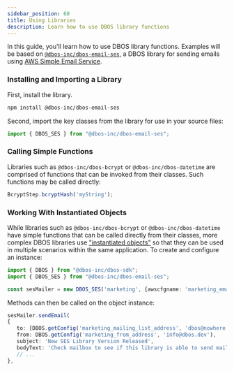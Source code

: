 ```yaml
---
sidebar_position: 60
title: Using Libraries
description: Learn how to use DBOS library functions
---
```


In this guide, you'll learn how to use DBOS library functions.  Examples will be based on [`@dbos-inc/dbos-email-ses`](https://www.npmjs.com/package/@dbos-inc/dbos-email-ses), a DBOS library for sending emails using [AWS Simple Email Service](https://aws.amazon.com/ses/).

### Installing and Importing a Library

First, install the library.
```bash
npm install @dbos-inc/dbos-email-ses
```

Second, import the key classes from the library for use in your source files:
```typescript
import { DBOS_SES } from "@dbos-inc/dbos-email-ses";
```

### Calling Simple Functions
Libraries such as `@dbos-inc/dbos-bcrypt` or `@dbos-inc/dbos-datetime` are comprised of functions that can be invoked from their classes.  Such functions may be called directly:
```typescript
BcryptStep.bcryptHash('myString');
```

### Working With Instantiated Objects
While libraries such as `@dbos-inc/dbos-bcrypt` or `@dbos-inc/dbos-datetime` have simple functions that can be called directly from their classes, more complex DBOS libraries use ["instantiated objects"](../instantiated-objects) so that they can be used in multiple scenarios within the same application.  To create and configure an instance:

```typescript
import { DBOS } from "@dbos-inc/dbos-sdk";
import { DBOS_SES } from "@dbos-inc/dbos-email-ses";

const sesMailer = new DBOS_SES('marketing', {awscfgname: 'marketing_email_aws_config'});
```

Methods can then be called on the object instance:
```typescript
sesMailer.sendEmail(
{
   to: [DBOS.getConfig('marketing_mailing_list_address', 'dbos@nowhere.dev')],
   from: DBOS.getConfig('marketing_from_address', 'info@dbos.dev'),
   subject: 'New SES Library Version Released',
   bodyText: 'Check mailbox to see if this library is able to send mail about itself.',
   // ...
},
```
